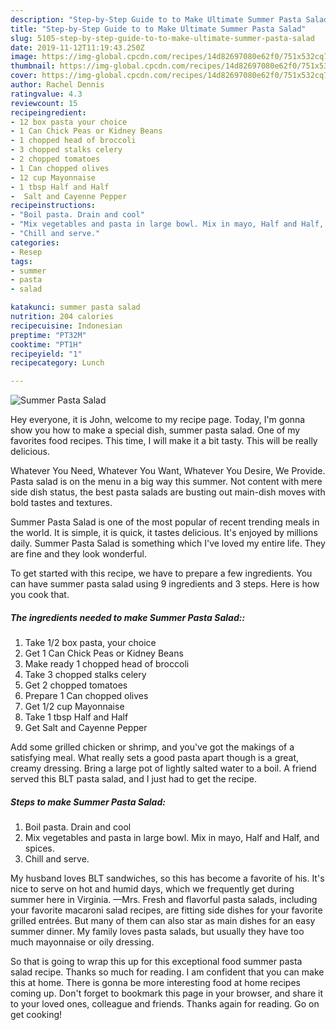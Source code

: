 ```yaml
---
description: "Step-by-Step Guide to to Make Ultimate Summer Pasta Salad"
title: "Step-by-Step Guide to to Make Ultimate Summer Pasta Salad"
slug: 5105-step-by-step-guide-to-to-make-ultimate-summer-pasta-salad
date: 2019-11-12T11:19:43.250Z
image: https://img-global.cpcdn.com/recipes/14d82697080e62f0/751x532cq70/summer-pasta-salad-recipe-main-photo.jpg
thumbnail: https://img-global.cpcdn.com/recipes/14d82697080e62f0/751x532cq70/summer-pasta-salad-recipe-main-photo.jpg
cover: https://img-global.cpcdn.com/recipes/14d82697080e62f0/751x532cq70/summer-pasta-salad-recipe-main-photo.jpg
author: Rachel Dennis
ratingvalue: 4.3
reviewcount: 15
recipeingredient:
- 12 box pasta your choice
- 1 Can Chick Peas or Kidney Beans
- 1 chopped head of broccoli
- 3 chopped stalks celery
- 2 chopped tomatoes
- 1 Can chopped olives
- 12 cup Mayonnaise
- 1 tbsp Half and Half
-  Salt and Cayenne Pepper
recipeinstructions:
- "Boil pasta. Drain and cool"
- "Mix vegetables and pasta in large bowl. Mix in mayo, Half and Half, and spices."
- "Chill and serve."
categories:
- Resep
tags:
- summer
- pasta
- salad

katakunci: summer pasta salad
nutrition: 204 calories
recipecuisine: Indonesian
preptime: "PT32M"
cooktime: "PT1H"
recipeyield: "1"
recipecategory: Lunch

---
```



![Summer Pasta Salad](https://img-global.cpcdn.com/recipes/14d82697080e62f0/751x532cq70/summer-pasta-salad-recipe-main-photo.jpg)

Hey everyone, it is John, welcome to my recipe page. Today, I'm gonna show you how to make a special dish, summer pasta salad. One of my favorites food recipes. This time, I will make it a bit tasty. This will be really delicious.

Whatever You Need, Whatever You Want, Whatever You Desire, We Provide. Pasta salad is on the menu in a big way this summer. Not content with mere side dish status, the best pasta salads are busting out main-dish moves with bold tastes and textures.

Summer Pasta Salad is one of the most popular of recent trending meals in the world. It is simple, it is quick, it tastes delicious. It's enjoyed by millions daily. Summer Pasta Salad is something which I've loved my entire life. They are fine and they look wonderful.


To get started with this recipe, we have to prepare a few ingredients. You can have summer pasta salad using 9 ingredients and 3 steps. Here is how you cook that.

##### The ingredients needed to make Summer Pasta Salad::

1. Take 1/2 box pasta, your choice
1. Get 1 Can Chick Peas or Kidney Beans
1. Make ready 1 chopped head of broccoli
1. Take 3 chopped stalks celery
1. Get 2 chopped tomatoes
1. Prepare 1 Can chopped olives
1. Get 1/2 cup Mayonnaise
1. Take 1 tbsp Half and Half
1. Get  Salt and Cayenne Pepper


Add some grilled chicken or shrimp, and you&#39;ve got the makings of a satisfying meal. What really sets a good pasta apart though is a great, creamy dressing. Bring a large pot of lightly salted water to a boil. A friend served this BLT pasta salad, and I just had to get the recipe. 

##### Steps to make Summer Pasta Salad:

1. Boil pasta. Drain and cool
1. Mix vegetables and pasta in large bowl. Mix in mayo, Half and Half, and spices.
1. Chill and serve.


My husband loves BLT sandwiches, so this has become a favorite of his. It&#39;s nice to serve on hot and humid days, which we frequently get during summer here in Virginia. —Mrs. Fresh and flavorful pasta salads, including your favorite macaroni salad recipes, are fitting side dishes for your favorite grilled entrées. But many of them can also star as main dishes for an easy summer dinner. My family loves pasta salads, but usually they have too much mayonnaise or oily dressing. 

So that is going to wrap this up for this exceptional food summer pasta salad recipe. Thanks so much for reading. I am confident that you can make this at home. There is gonna be more interesting food at home recipes coming up. Don't forget to bookmark this page in your browser, and share it to your loved ones, colleague and friends. Thanks again for reading. Go on get cooking!
